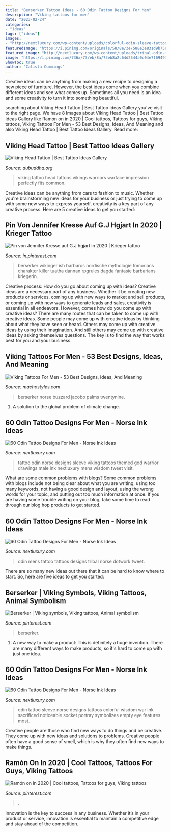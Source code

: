 ```yaml
---
title: "Berserker Tattoo Ideas ~ 60 Odin Tattoo Designs For Men"
description: "Viking tattoos for men"
date: "2023-02-24"
categories:
- "ideas"
tags: ["ideas"]
images:
- "http://nextluxury.com/wp-content/uploads/colorful-odin-sleeve-tattoo-ideas-for-guys.jpg"
featuredImage: "https://i.pinimg.com/originals/58/8e/3e/588e3e831d9b75a50a1abfd2e38f6398.jpg"
featured_image: "http://nextluxury.com/wp-content/uploads/tribal-odin-mens-dotwork-inner-forear-tattoos.jpg"
image: "https://i.pinimg.com/736x/73/eb/8a/73eb8a2c64d2544a0c04e7f694979a38--helmet-sweden.jpg"
ShowToc: true
author: "Calista Cummings"
---
```



Creative ideas can be anything from making a new recipe to designing a new piece of furniture. However, the best ideas come when you combine different ideas and see what comes up. Sometimes all you need is an idea and some creativity to turn it into something beautiful.

	

		
searching about Viking Head Tattoo | Best Tattoo Ideas Gallery you've visit to the right page. We have 8 Images about Viking Head Tattoo | Best Tattoo Ideas Gallery like Ramón on in 2020 | Cool tattoos, Tattoos for guys, Viking tattoos, Viking Tattoos For Men - 53 Best Designs, Ideas, And Meaning and also Viking Head Tattoo | Best Tattoo Ideas Gallery. Read more:
		
    
## Viking Head Tattoo | Best Tattoo Ideas Gallery

<img loading=lazy src="http://www.dubuddha.org/wp-content/uploads/2016/01/Viking-Head-Tattoo-by-Mashkow.jpg" onerror="this.onerror=null;this.src='https://tse2.mm.bing.net/th?id=OIP.LdFo_BK4yMz4L-8fi1VWiAHaHa&amp;pid=15.1';" alt="Viking Head Tattoo | Best Tattoo Ideas Gallery">

_Source: dubuddha.org_

>viking tattoo head tattoos vikings warriors warface impression perfectly fits common. 

	

Creative ideas can be anything from cars to fashion to music. Whether you're brainstorming new ideas for your business or just trying to come up with some new ways to express yourself, creativity is a key part of any creative process. Here are 5 creative ideas to get you started:

    
## Pin Von Jennifer Kresse Auf G.J Hgjart In 2020 | Krieger Tattoo

<img loading=lazy src="https://i.pinimg.com/originals/58/8e/3e/588e3e831d9b75a50a1abfd2e38f6398.jpg" onerror="this.onerror=null;this.src='https://tse3.mm.bing.net/th?id=OIP.6rU_o9l3Dx2tD0RUnkMJIQHaKu&amp;pid=15.1';" alt="Pin von Jennifer Kresse auf G.J hgjart in 2020 | Krieger tattoo">

_Source: in.pinterest.com_

>berserker wikinger ish barbaros nordische mythologie fomorians charakter killer tuatha dannan rpgrules dagda fantasie barbarians kriegerin. 

	

Creative process: How do you go about coming up with ideas?
Creative ideas are a necessary part of any business. Whether it be creating new products or services, coming up with new ways to market and sell products, or coming up with new ways to generate leads and sales, creativity is essential in all endeavors. However, comes how do you come up with creative ideas? There are many routes that can be taken to come up with creative ideas. Some people may come up with creative ideas by thinking about what they have seen or heard. Others may come up with creative ideas by using their imagination. And still others may come up with creative ideas by asking themselves questions. The key is to find the way that works best for you and your business.

    
## Viking Tattoos For Men - 53 Best Designs, Ideas, And Meaning

<img loading=lazy src="https://www.machostyles.com/wp-content/uploads/2020/07/Viking-Tattoos-For-Men-Designs-Ideas-And-Meaning-32.jpg" onerror="this.onerror=null;this.src='https://tse1.mm.bing.net/th?id=OIP.yLx_jQsztDaIsG49PgPTKgHaL8&amp;pid=15.1';" alt="Viking Tattoos For Men - 53 Best Designs, Ideas, And Meaning">

_Source: machostyles.com_

>berserker norse buzzard jacobo palms twentynine. 

	

1. A solution to the global problem of climate change.

    
## 60 Odin Tattoo Designs For Men - Norse Ink Ideas

<img loading=lazy src="http://nextluxury.com/wp-content/uploads/norse-themed-male-odin-full-sleeve-tattoo.jpg" onerror="this.onerror=null;this.src='https://tse1.mm.bing.net/th?id=OIP.IkhbbiN9xrdQe2Bo_aaDNwHaHa&amp;pid=15.1';" alt="60 Odin Tattoo Designs For Men - Norse Ink Ideas">

_Source: nextluxury.com_

>tattoo odin norse designs sleeve viking tattoos themed god warrior drawings male ink nextluxury mens wisdom tweet visit. 

	

What are some common problems with blogs?
Some common problems with blogs include not being clear about what you are writing, using too many keywords, not having a good design and layout, using the wrong words for your topic, and putting out too much information at once. If you are having some trouble writing on your blog, take some time to read through our blog hop products to get started.

    
## 60 Odin Tattoo Designs For Men - Norse Ink Ideas

<img loading=lazy src="http://nextluxury.com/wp-content/uploads/tribal-odin-mens-dotwork-inner-forear-tattoos.jpg" onerror="this.onerror=null;this.src='https://tse1.mm.bing.net/th?id=OIP._0_SFSMK3GxvJOQHaiIKVQHaHa&amp;pid=15.1';" alt="60 Odin Tattoo Designs For Men - Norse Ink Ideas">

_Source: nextluxury.com_

>odin mens tattoo tattoos designs tribal norse dotwork tweet. 

	

There are so many new ideas out there that it can be hard to know where to start. So, here are five ideas to get you started: 

    
## Berserker | Viking Symbols, Viking Tattoos, Animal Symbolism

<img loading=lazy src="https://i.pinimg.com/736x/73/eb/8a/73eb8a2c64d2544a0c04e7f694979a38--helmet-sweden.jpg" onerror="this.onerror=null;this.src='https://tse4.mm.bing.net/th?id=OIP.NOrxdavqe0RFjB-yOWQkMAHaGY&amp;pid=15.1';" alt="Berserker | Viking symbols, Viking tattoos, Animal symbolism">

_Source: pinterest.com_

>berserker. 

	

1. A new way to make a product: This is definitely a huge invention. There are many different ways to make products, so it's hard to come up with just one idea.

    
## 60 Odin Tattoo Designs For Men - Norse Ink Ideas

<img loading=lazy src="http://nextluxury.com/wp-content/uploads/colorful-odin-sleeve-tattoo-ideas-for-guys.jpg" onerror="this.onerror=null;this.src='https://tse1.mm.bing.net/th?id=OIP.2618GooW-xJV9K10DgGwnAHaHC&amp;pid=15.1';" alt="60 Odin Tattoo Designs For Men - Norse Ink Ideas">

_Source: nextluxury.com_

>odin tattoo sleeve norse designs tattoos colorful wisdom war ink sacrificed noticeable socket portray symbolizes empty eye features most. 

	

Creative people are those who find new ways to do things and be creative. They come up with new ideas and solutions to problems. Creative people often have a good sense of smell, which is why they often find new ways to make things.

    
## Ramón On In 2020 | Cool Tattoos, Tattoos For Guys, Viking Tattoos

<img loading=lazy src="https://i.pinimg.com/originals/ae/4d/09/ae4d096de002a1f8f8a43a7499022f18.jpg" onerror="this.onerror=null;this.src='https://tse2.mm.bing.net/th?id=OIP.Z73ORxbpVAoaZKMaWzfbmQHaJ4&amp;pid=15.1';" alt="Ramón on in 2020 | Cool tattoos, Tattoos for guys, Viking tattoos">

_Source: pinterest.com_

>. 

	

Innovation is the key to success in any business. Whether it’s in your product or service, innovation is essential to maintain a competitive edge and stay ahead of the competition.

